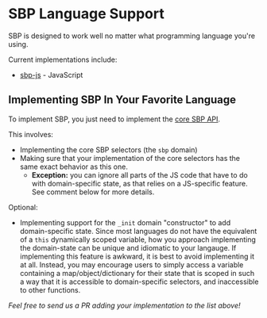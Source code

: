 # SBP Language Support

SBP is designed to work well no matter what programming language you're using.

Current implementations include:

- [sbp-js](https://github.com/okTurtles/sbp-js/) - JavaScript

## Implementing SBP In Your Favorite Language

To implement SBP, you just need to implement the [core SBP API](/docs/sbp-api.md).

This involves:

- Implementing the core SBP selectors (the `sbp` domain)
- Making sure that your implementation of the core selectors has the same exact behavior as this one.
  - **Exception:** you can ignore all parts of the JS code that have to do with domain-specific state, as that relies on a JS-specific feature. See comment below for more details.

Optional:

- Implementing support for the `_init` domain "constructor" to add domain-specific state. Since most languages do not have the equivalent of a `this` dynamically scoped variable, how you approach implementing the domain-state can be unique and idiomatic to your langauge. If implementing this feature is awkward, it is best to avoid implementing it at all. Instead, you may encourage users to simply access a variable containing a map/object/dictionary for their state that is scoped in such a way that it is accessible to domain-specific selectors, and inaccessible to other functions.

_Feel free to send us a PR adding your implementation to the list above!_
